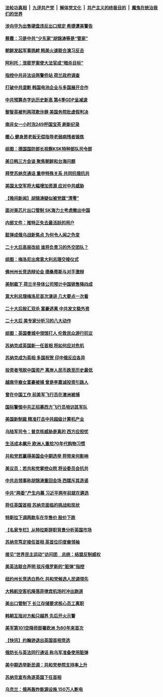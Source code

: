 ####  [法轮功真相](../../../../basic/blob/master/README.md?t=10270601) &nbsp;|&nbsp; [九评共产党](../../../../9ping.md/blob/master/README.md?t=10270601) &nbsp;|&nbsp; [解体党文化](../../../../jtdwh.md/blob/master/README.md?t=10270601)  &nbsp;|&nbsp; [共产主义的终极目的](../../../../gczydzjmd.md/blob/master/README.md?t=10270601) &nbsp;|&nbsp; [魔鬼在统治我们的世界](../../../../mgztzwmdsj.md/blob/master/README.md?t=10270601) 

#### [涉向华为出售硬盘违反出口规定 希捷遭美警告](../pages/nsc418/n13853447.md?t=10270601) 

#### [蔡霞：习是中共“少东家”胡锦涛等是“管家”](../pages/nsc418/n13853210.md?t=10270601) 

#### [朝鲜发起军事挑衅 韩美火速联合演习反击](../pages/nsc418/n13852988.md?t=10270601) 

#### [阿利托：泄密罗案使大法官成“暗杀目标”](../pages/nsc418/n13853440.md?t=10270601) 

#### [指控中共非法设两警侨站 荷兰政府调查](../pages/nsc418/n13852728.md?t=10270601) 

#### [打破中共垄断 韩国电池企业与多国展开合作](../pages/nsc418/n13852989.md?t=10270601) 

#### [中共预算赤字达历史新高 第4季GDP呈减速](../pages/nsc418/n13853163.md?t=10270601) 

#### [黎智英被判两项欺诈罪 美国务院批虚假判决](../pages/nsc418/n13853422.md?t=10270601) 

#### [南非女一小时泡249杯国宝茶 刷新纪录](../pages/nsc418/n13853069.md?t=10270601) 

#### [暖心 健身房老板无偿指导老弱病残者锻炼](../pages/nsc418/n13853026.md?t=10270601) 

#### [组图：德国国防部长视察KSK特种部队司令部](../pages/nsc418/n13853143.md?t=10270601) 

#### [美日韩三方会谈 聚焦朝鲜和台海问题](../pages/nsc418/n13853237.md?t=10270601) 

#### [拜登苏纳克通话 重申特殊关系 共同抗俄抗共](../pages/nsc418/n13853263.md?t=10270601) 

#### [美国太空军将大幅增加资源 应对中共威胁](../pages/nsc418/n13853146.md?t=10270601) 



#### [【晚间新闻】胡锦涛疑似被党媒“清零”](../pages/nsc418/n13852382.md?t=10270601) 

#### [面对美芯片出口管制 SK海力士考虑撤出中国](../pages/nsc418/n13853009.md?t=10270601) 

#### [内部文件：推特正失去最活跃的用户](../pages/nsc418/n13852889.md?t=10270601) 

#### [脏弹成俄乌战新焦点 为何令人闻之色变](../pages/nsc418/n13852857.md?t=10270601) 

#### [二十大后高层改组 谁将负责习的外交团队？](../pages/nsc418/n13852729.md?t=10270601) 

#### [组图：梅洛尼出席意大利总理交接仪式](../pages/nsc418/n13852569.md?t=10270601) 

#### [佛州州长竞选辩论会 德桑蒂斯与对手激辩](../pages/nsc418/n13852677.md?t=10270601) 

#### [美制裁下 荷兰半导体公司预计中国销售降四成](../pages/nsc418/n13852702.md?t=10270601) 

#### [意大利总理梅洛尼首次演讲 几大要点一次看](../pages/nsc418/n13852664.md?t=10270601) 

#### [二十大后股汇双杀 富豪逃离 中共发文稳外资](../pages/nsc418/n13852474.md?t=10270601) 

#### [二十大后 美专家分析习的八大动作](../pages/nsc418/n13852651.md?t=10270601) 

#### [组图：英国曼城中领馆打人 伦敦民众游行抗议](../pages/nsc418/n13852448.md?t=10270601) 

#### [苏纳克成英国新一任首相 将如何应对危机](../pages/nsc418/n13852520.md?t=10270601) 

#### [苏纳克成为英相 多国祝贺 印中俄反应各异](../pages/nsc418/n13852496.md?t=10270601) 

#### [投资者甩脱中国资产 离岸人民币跌至历史最低](../pages/nsc418/n13852379.md?t=10270601) 

#### [越南华裔女富豪被捕 曾是李嘉诚投资引路人](../pages/nsc418/n13852277.md?t=10270601) 


#### [曾在中国工作 前美军飞行员在澳洲被捕](../pages/nsc418/n13852330.md?t=10270601) 

#### [国际警惕中共正招募西方飞行员培训其军队](../pages/nsc418/n13852257.md?t=10270601) 

#### [美国新制裁 精准打击中共超级计算机产业](../pages/nsc418/n13852260.md?t=10270601) 

#### [乌陆军司令：普京核威胁是真的 西方应担忧](../pages/nsc418/n13852038.md?t=10270601) 

#### [生活成本飙升 欧洲人重拾70年代购物习惯](../pages/nsc418/n13852052.md?t=10270601) 

#### [共和党若赢得美国会中期选举 将带来何影响](../pages/nsc418/n13851981.md?t=10270601) 

#### [美议员：若共和党掌控众院 将设委员会抗共](../pages/nsc418/n13851884.md?t=10270601) 

#### [中共总领事称胡锦涛重回会场 西媒斥其造谣](../pages/nsc418/n13852005.md?t=10270601) 

#### [中共“两委”产生内幕 习近平两年前就在遴选](../pages/nsc418/n13851751.md?t=10270601) 

#### [将任英国首相 苏纳克面临的挑战和现状](../pages/nsc418/n13851431.md?t=10270601) 

#### [特斯拉下调两款车在华售价 股价下跌](../pages/nsc418/n13851833.md?t=10270601) 

#### [【名家专栏】从特拉斯辞职背景分析英国市场](../pages/nsc418/n13851253.md?t=10270601) 

#### [苏纳克笃定接任首相 英首位印度裔领袖](../pages/nsc418/n13851845.md?t=10270601) 

#### [接见“世界民主运动”访问团　总统：结盟反制威权](../pages/nsc418/n13851799.md?t=10270601) 

#### [美英法联合声明 驳斥俄罗斯的“脏弹”指控](../pages/nsc418/n13851790.md?t=10270601) 



#### [纽约州长竞选白热化 共和党候选人民调领先](../pages/nsc418/n13851353.md?t=10270601) 

#### [大韩航空客机降落菲律宾机场时冲出跑道](../pages/nsc418/n13851725.md?t=10270601) 

#### [美出口管制下 长江存储要求核心员工离职](../pages/nsc418/n13851542.md?t=10270601) 

#### [韩朝互指对方船只越界 先后开火示警](../pages/nsc418/n13851499.md?t=10270601) 

#### [美军第101空降师部署欧洲 为80年来首次](../pages/nsc418/n13851344.md?t=10270601) 

#### [【快讯】约翰逊退出英国首相竞选](../pages/nsc418/n13851406.md?t=10270601) 

#### [俄防长与英法同行通话 称乌军准备使用脏弹](../pages/nsc418/n13851373.md?t=10270601) 

#### [美中期选举新民调：共和党参院支持率上升](../pages/nsc418/n13850387.md?t=10270601) 

#### [苏纳克宣布角逐英国下任首相](../pages/nsc418/n13851312.md?t=10270601) 

#### [乌克兰：俄再轰炸能源设施 150万人断电](../pages/nsc418/n13851230.md?t=10270601) 

